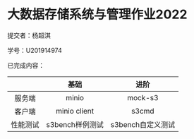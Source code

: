 # 大数据存储系统与管理作业2022

提交者：杨超淇

学号：U201914974

已完成内容：

|          |      基础       |       进阶        |
| :------: | :-------------: | :---------------: |
|  服务端  |      minio      |      mock-s3      |
|  客户端  |  minio client   |       s3cmd       |
| 性能测试 | s3bench样例测试 | s3bench自定义测试 |

